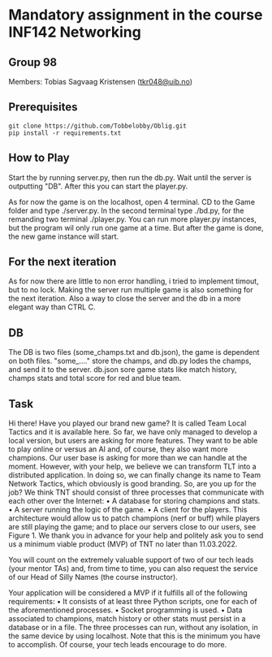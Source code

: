 # Mandatory assignment in the course INF142 Networking 

## Group 98

Members: Tobias Sagvaag Kristensen (tkr048@uib.no)



## Prerequisites

    git clone https://github.com/Tobbelobby/Oblig.git
    pip install -r requirements.txt



## How to Play

Start the by running server.py, then run the db.py. Wait until the server is outputting "DB". After this you can start the player.py.

As for now the game is on the localhost, open 4 terminal. CD to the Game folder and type ./server.py. In the second terminal type ./bd.py, for the remanding two terminal ./player.py. You can run more player.py instances, but the program wil only run one game at a time. But after the game is done, the new game instance will start. 

## For the next iteration 

As for now there are little to non error handling, i tried to implement timout, but to no lock. 
Making the server run multiple game is also something for the next iteration. Also a way to close the server and the db in a more elegant way than CTRL C.  

## DB

The DB is two files (some_champs.txt and db.json), the game is dependent on both files. "some_...." store the champs, and db.py lodes the champs, and send it to the server. db.json sore game stats like match history, champs stats and total score for red and blue team.   

## Task 

Hi there! Have you played our brand new game? It is called Team Local Tactics and
it is available here. So far, we have only managed to develop a local version, but users
are asking for more features. They want to be able to play online or versus an AI and, of
course, they also want more champions. Our user base is asking for more than we can
handle at the moment. However, with your help, we believe we can transform TLT into
a distributed application. In doing so, we can finally change its name to Team Network
Tactics, which obviously is good branding. So, are you up for the job?
We think TNT should consist of three processes that communicate with each other
over the Internet:
    • A database for storing champions and stats.
    • A server running the logic of the game.
    • A client for the players.
This architecture would allow us to patch champions (nerf or buff) while players are
still playing the game; and to place our servers close to our users, see Figure 1.
We thank you in advance for your help and politely ask you to send us a minimum
viable product (MVP) of TNT no later than 11.03.2022.

You will count on the extremely valuable support of two of our tech leads (your
mentor TAs) and, from time to time, you can also request the service of our Head of
Silly Names (the course instructor).

   Your application will be considered a MVP if it fulfills all of the following requirements:
    • It consists of at least three Python scripts, one for each of the aforementioned
    processes.
    • Socket programming is used.
    • Data associated to champions, match history or other stats must persist in a database
    or in a file.
The three processes can run, without any isolation, in the same device by using localhost. Note that this is the minimum you have to accomplish. Of course, your tech leads encourage to do more.
